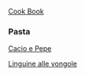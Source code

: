 [Cook Book](https://github.com/vmsmith/CookBook/blob/master/README.md)  

### Pasta  

[Cacio e Pepe](https://github.com/vmsmith/CookBook/blob/master/pasta_cacio-e-pepe.md)  

[Linguine alle vongole]()  
